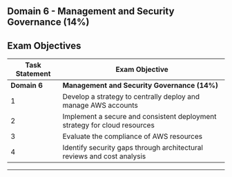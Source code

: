## Domain 6	- Management and Security Governance (14%)

## Exam Objectives 

| Task Statement | Exam Objective     | 
| ------------------------ | ------------------ | 
| **Domain 6** | **Management and Security Governance (14%)**
| 1 | Develop a strategy to centrally deploy and manage AWS accounts
| 2 | Implement a secure and consistent deployment strategy for cloud resources
| 3 | Evaluate the compliance of AWS resources
| 4 | Identify security gaps through architectural reviews and cost analysis


--- 
